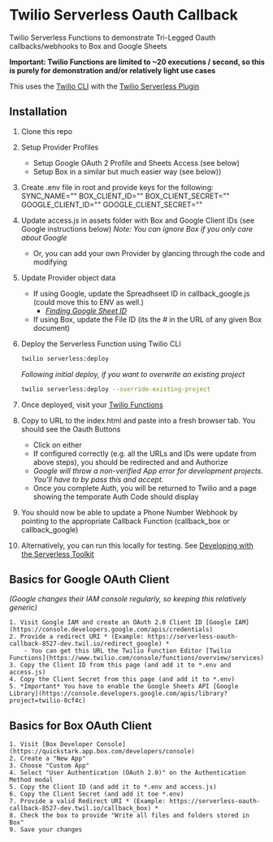 # Twilio Serverless Oauth Callback

Twilio Serverless Functions to demonstrate Tri-Legged Oauth callbacks/webhooks to Box and Google Sheets

**Important: Twilio Functions are limited to ~20 executions / second, so this is purely for demonstration and/or
relatively light use cases**

This uses the [Twilio CLI](https://www.twilio.com/docs/twilio-cli/quickstart) with the [Twilio Serverless Plugin](https://www.twilio.com/docs/twilio-cli/plugins)

## Installation

1.  Clone this repo

2.  Setup Provider Profiles

    - Setup Google OAuth 2 Profile and Sheets Access (see below)
    - Setup Box in a similar but much easier way (see below))

3.  Create .env file in root and provide keys for the following:
    SYNC_NAME="<Name for Twilio Sync Service and Sync Map>"
    BOX_CLIENT_ID="<copied from Box Developer Console>"
    BOX_CLIENT_SECRET="<copied from Box Developer Console>"
    GOOGLE_CLIENT_ID="<copied from Google IAM Console>"
    GOOGLE_CLIENT_SECRET="<copied from Google IAM Console>"

4.  Update access.js in assets folder with Box and Google Client IDs (see Google instructions below)
    _Note: You can ignore Box if you only care about Google_

    - Or, you can add your own Provider by glancing through the code and modifying

5.  Update Provider object data

    - If using Google, update the Spreadhseet ID in callback_google.js (could move this to ENV as well.)
      - _[Finding Google Sheet ID](https://developers.google.com/sheets/api/guides/concepts)_
    - If using Box, update the File ID (its the # in the URL of any given Box document)

6.  Deploy the Serverless Function using Twilio CLI

    ```zsh
    twilio serverless:deploy
    ```

    _Following initial deploy, if you want to overwrite an existing project_

    ```zsh
    twilio serverless:deploy --override-existing-project
    ```

7.  Once deployed, visit your [Twilio Functions](https://www.twilio.com/console/functions/overview/services)

8.  Copy to URL to the index.html and paste into a fresh browser tab. You should see the Oauth Buttons

    - Click on either
    - If configured correctly (e.g. all the URLs and IDs were update from above steps), you should be redirected and and Authorize
    - _Google will throw a non-verified App error for development projects. You'll have to by pass this and accept._
    - Once you complete Auth, you will be returned to Twilio and a page showing the temporate Auth Code should display

9.  You should now be able to update a Phone Number Webhook by pointing to the appropriate Callback Function (callback_box or callback_google)

10. Alternatively, you can run this locally for testing. See [Developing with the Serverless Toolkit](https://www.twilio.com/docs/labs/serverless-toolkit/developing?code-sample=code-run-a-serverless-project-locally&code-language=twilio-cli&code-sdk-version=default)

## Basics for Google OAuth Client

_(Google changes their IAM console regularly, so keeping this relatively generic)_

    1. Visit Google IAM and create an OAuth 2.0 Client ID [Google IAM](https://console.developers.google.com/apis/credentials)
    2. Provide a redirect URI * (Example: https://serverless-oauth-callback-8527-dev.twil.io/redirect_google) *
        - You can get this URL the Twilio Function Editor [Twilio Functions](https://www.twilio.com/console/functions/overview/services)
    3. Copy the Client ID from this page (and add it to *.env and access.js)
    4. Copy the Client Secret from this page (and add it to *.env)
    5. *Important* You have to enable the Google Sheets API [Google Library](https://console.developers.google.com/apis/library?project=twilio-8cf4c)

## Basics for Box OAuth Client

    1. Visit [Box Developer Console](https://quickstark.app.box.com/developers/console)
    2. Create a "New App"
    3. Choose "Custom App"
    4. Select "User Authentication (OAuth 2.0)" on the Authentication Method modal
    5. Copy the Client ID (and add it to *.env and access.js)
    6. Copy the Client Secret (and add it toe *.env)
    7. Provide a valid Redirect URI * (Example: https://serverless-oauth-callback-8527-dev.twil.io/callback_box) *
    8. Check the box to provide "Write all files and folders stored in Box"
    9. Save your changes
